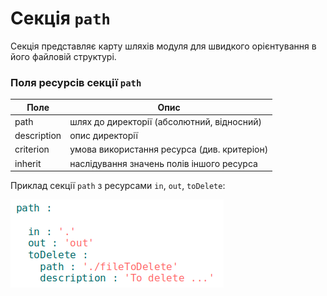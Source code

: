 # Секція <code>path</code>

Секція представляє карту шляхів модуля для швидкого орієнтування в його файловій структурі.  

### Поля ресурсів секції `path`     

| Поле           | Опис                                        |
|----------------|---------------------------------------------|
| path           | шлях до директорії (абсолютний, відносний)  |
| description    | опис директорії                             |
| criterion      | умова використання ресурса (див. критеріон) |
| inherit        | наслідування значень полів іншого ресурса   | 

Приклад секції `path` з ресурсами `in`, `out`, `toDelete`:  

![path.section.png](./Images/path.section.png)